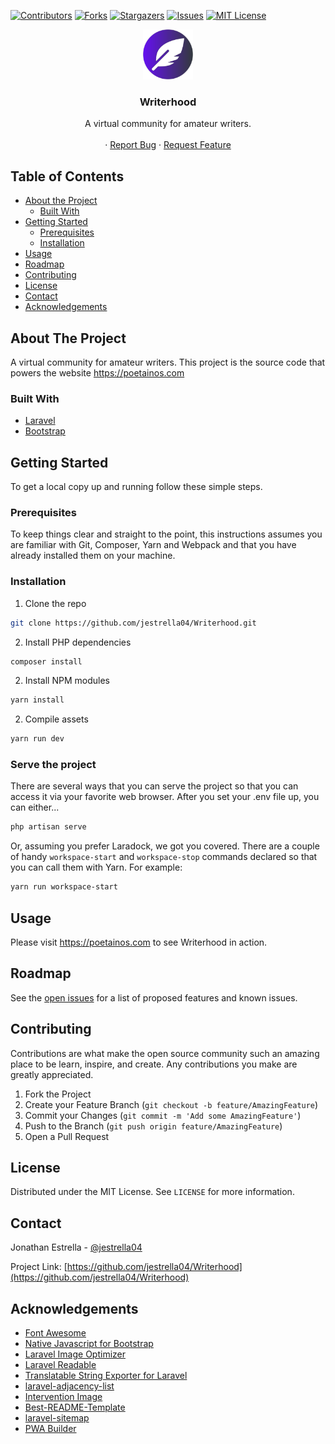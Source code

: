 <!--
*** Thanks for checking out this README Template. If you have a suggestion that would
*** make this better, please fork the repo and create a pull request or simply open
*** an issue with the tag "enhancement".
*** Thanks again! Now go create something AMAZING! :D
***
***
***
*** To avoid retyping too much info. Do a search and replace for the following:
*** github_username, repo, twitter_handle, email
-->


<!-- PROJECT SHIELDS -->
<!--
*** I'm using markdown "reference style" links for readability.
*** Reference links are enclosed in brackets [ ] instead of parentheses ( ).
*** See the bottom of this document for the declaration of the reference variables
*** for contributors-url, forks-url, etc. This is an optional, concise syntax you may use.
*** https://www.markdownguide.org/basic-syntax/#reference-style-links
-->
[![Contributors][contributors-shield]][contributors-url]
[![Forks][forks-shield]][forks-url]
[![Stargazers][stars-shield]][stars-url]
[![Issues][issues-shield]][issues-url]
[![MIT License][license-shield]][license-url]


<!-- PROJECT LOGO -->
<p align="center">
  <a href="https://github.com/jestrella04/Writerhood">
    <img src="resources/images/logo.svg" alt="Logo" width="80" height="80">
  </a>

  <h3 align="center">Writerhood</h3>

  <p align="center">
    A virtual community for amateur writers.<br><br>
    ·
    <a href="https://github.com/jestrella04/Writerhood/issues">Report Bug</a>
    ·
    <a href="https://github.com/jestrella04/Writerhood/issues">Request Feature</a>
  </p>
</p>


<!-- TABLE OF CONTENTS -->
## Table of Contents

* [About the Project](#about-the-project)
  * [Built With](#built-with)
* [Getting Started](#getting-started)
  * [Prerequisites](#prerequisites)
  * [Installation](#installation)
* [Usage](#usage)
* [Roadmap](#roadmap)
* [Contributing](#contributing)
* [License](#license)
* [Contact](#contact)
* [Acknowledgements](#acknowledgements)


<!-- ABOUT THE PROJECT -->
## About The Project

A virtual community for amateur writers. This project is the source code that powers the website https://poetainos.com


### Built With

* [Laravel](https://laravel.com/)
* [Bootstrap](https://getbootstrap.com/)


<!-- GETTING STARTED -->
## Getting Started

To get a local copy up and running follow these simple steps.

### Prerequisites

To keep things clear and straight to the point, this instructions assumes you are familiar with Git, Composer, Yarn and Webpack and that you have already installed them on your machine.

### Installation
 
1. Clone the repo

```sh
git clone https://github.com/jestrella04/Writerhood.git
```

2. Install PHP dependencies
```sh
composer install
```

2. Install NPM modules
```sh
yarn install
```

2. Compile assets
```sh
yarn run dev
```
### Serve the project

There are several ways that you can serve the project so that you can access it via your favorite web browser. After you set your .env file up, you can either...

```sh
php artisan serve
```
Or, assuming you prefer Laradock, we got you covered. There are a couple of handy `workspace-start` and `workspace-stop` commands declared so that you can call them with Yarn. For example:

```sh
yarn run workspace-start
```

<!-- USAGE EXAMPLES -->
## Usage

Please visit https://poetainos.com to see Writerhood in action.


<!-- ROADMAP -->
## Roadmap

See the [open issues](https://github.com/jestrella04/Writerhood/issues) for a list of proposed features and known issues.


<!-- CONTRIBUTING -->
## Contributing

Contributions are what make the open source community such an amazing place to be learn, inspire, and create. Any contributions you make are greatly appreciated.

1. Fork the Project
2. Create your Feature Branch (`git checkout -b feature/AmazingFeature`)
3. Commit your Changes (`git commit -m 'Add some AmazingFeature'`)
4. Push to the Branch (`git push origin feature/AmazingFeature`)
5. Open a Pull Request


<!-- LICENSE -->
## License

Distributed under the MIT License. See `LICENSE` for more information.


<!-- CONTACT -->
## Contact

Jonathan Estrella - [@jestrella04](https://twitter.com/jestrella04)

Project Link: [https://github.com/jestrella04/Writerhood](https://github.com/jestrella04/Writerhood)


<!-- ACKNOWLEDGEMENTS -->
## Acknowledgements

* [Font Awesome](https://fontawesome.com/)
* [Native Javascript for Bootstrap](https://thednp.github.io/bootstrap.native/)
* [Laravel Image Optimizer](https://github.com/spatie/laravel-image-optimizer)
* [Laravel Readable](https://github.com/RaggiTech/laravel-readable)
* [Translatable String Exporter for Laravel](https://github.com/kkomelin/laravel-translatable-string-exporter)
* [laravel-adjacency-list](https://github.com/staudenmeir/laravel-adjacency-list)
* [Intervention Image](http://image.intervention.io/)
* [Best-README-Template](https://github.com/othneildrew/Best-README-Template)
* [laravel-sitemap](https://github.com/spatie/laravel-sitemap)
* [PWA Builder](https://www.pwabuilder.com/)


<!-- MARKDOWN LINKS & IMAGES -->
<!-- https://www.markdownguide.org/basic-syntax/#reference-style-links -->
[contributors-shield]: https://img.shields.io/github/contributors/jestrella04/Writerhood.svg?style=flat-square
[contributors-url]: https://github.com/jestrella04/Writerhood/graphs/contributors
[forks-shield]: https://img.shields.io/github/forks/jestrella04/Writerhood.svg?style=flat-square
[forks-url]: https://github.com/jestrella04/Writerhood/network/members
[stars-shield]: https://img.shields.io/github/stars/jestrella04/Writerhood.svg?style=flat-square
[stars-url]: https://github.com/jestrella04/Writerhood/stargazers
[issues-shield]: https://img.shields.io/github/issues/jestrella04/Writerhood.svg?style=flat-square
[issues-url]: https://github.com/jestrella04/Writerhood/issues
[license-shield]: https://img.shields.io/github/license/jestrella04/Writerhood.svg?style=flat-square
[license-url]: https://github.com/jestrella04/Writerhood/blob/master/LICENSE.txt
